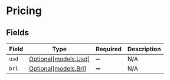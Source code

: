 # Pricing


## Fields

| Field                                    | Type                                     | Required                                 | Description                              |
| ---------------------------------------- | ---------------------------------------- | ---------------------------------------- | ---------------------------------------- |
| `usd`                                    | [Optional[models.Usd]](../models/usd.md) | :heavy_minus_sign:                       | N/A                                      |
| `brl`                                    | [Optional[models.Brl]](../models/brl.md) | :heavy_minus_sign:                       | N/A                                      |